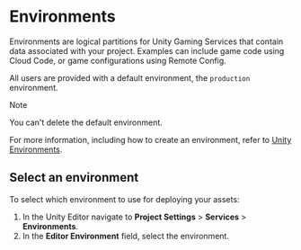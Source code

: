 # Environments

Environments are logical partitions for Unity Gaming Services that contain data associated with your project.
Examples can include game code using Cloud Code, or game configurations using Remote Config.

All users are provided with a default environment, the `production` environment.

> [!NOTE]
> You can't delete the default environment.

For more information, including how to create an environment, refer to [Unity Environments](https://docs.unity.com/ugs-overview/en/manual/service-environments).

## Select an environment
To select which environment to use for deploying your assets:

1. In the Unity Editor navigate to **Project Settings** > **Services** > **Environments**.
1. In the **Editor Environment** field, select the environment.
